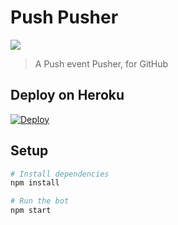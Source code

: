 # Push Pusher

![](https://api.travis-ci.org/swinton/push-messenger.svg?branch=master)

> A Push event Pusher, for GitHub

## Deploy on Heroku

[![Deploy](https://www.herokucdn.com/deploy/button.svg)](https://heroku.com/deploy?template=https://github.com/swinton/push-messenger/tree/master)

## Setup

```sh
# Install dependencies
npm install

# Run the bot
npm start
```
